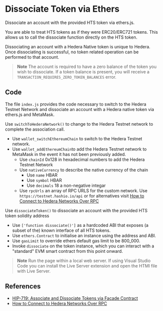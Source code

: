 # Dissociate Token via Ethers

Dissociate an account with the provided HTS token via ethers.js.


You are able to treat HTS tokens as if they were ERC20/ERC721 tokens. This allows us to call the dissociate function directly on the HTS token.


Dissociating an account with a Hedera Native token is unique to Hedera. Once dissociating is successful, no token related operation can be performed to that account.


> **Note**
> The account is required to have a zero balance of the token you wish to dissociate. If a token balance is present, you will receive a `TRANSACTION_REQUIRES_ZERO_TOKEN_BALANCES` error.


## Code
The file `index.js` provides the code necessary to switch to the Hedera Testnet Network and dissociate an account with a Hedera native token via ethers.js and MetaMask. 

Use `switchToHederaNetwork()` to change to the Hedera Testnet network to complete the association call.
- Use `wallet_switchEthereumChain` to switch to the Hedera Testnet network.
- Use `wallet_addEthereumChain`to add the Hedera Testnet network to MetaMask in the event it has not been previously added.
  - Use `chainId` 0x128 in hexadecimal numbers to add the Hedera Testnet Network
  - Use `nativeCurrency` to describe the native currency of the chain
    - Use `name` HBAR
    - Use `symbol` HBAR
    - Use `decimals` 18 a non-negative integar 
  - Use `rpcUrls` an array of RPC URLS for the custom network. Use `https://testnet.hashio.io/api` or for alternatives visit [How to Connect to Hedera Networks Over RPC](https://docs.hedera.com/hedera/tutorials/more-tutorials/json-rpc-connections)

Use `dissociateToken()` to dissociate an account with the provided HTS token solidity address
- Use `['function dissociate()']` as a hardcoded ABI that exposes (a subset of the) known interface of all HTS tokens.
- Use `ethers.Contract` to initialise an instance using the address and ABI.
- Use `gasLimit` to override ethers default gas limit to be 800_000.
- Invoke `dissociate` on the token instance, which you can interact with a "standard" EVM smart contract from this point onward.

> **Note**
> Run the page within a local web server. If using Visual Studio Code you can install the Live Server extension and open the HTMl file with Live Server.


## References

- [HIP-719: Associate and Dissociate Tokens via Facade Contract](https://hips.hedera.com/hip/hip-719)
- [How to Connect to Hedera Networks Over RPC](https://docs.hedera.com/hedera/tutorials/more-tutorials/json-rpc-connections)